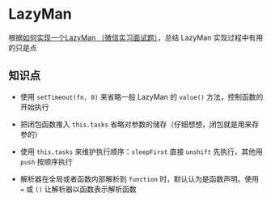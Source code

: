 # LazyMan

根据[如何实现一个LazyMan （微信实习面试题）](http://web.jobbole.com/89626/)，总结 LazyMan 实现过程中有用的只是点

## 知识点
- 使用 `setTimeout(fn, 0)` 来省略一般 LazyMan 的 `value()` 方法，控制函数的开始执行

- 把闭包函数推入 `this.tasks` 省略对参数的储存（仔细想想，闭包就是用来存参的）

- 使用 `this.tasks` 来维护执行顺序：`sleepFirst` 直接 `unshift` 先执行，其他用 `push` 按顺序执行

- 解析器在全局或者函数内部解析到 `function` 时，默认认为是函数声明。使用 `=` 或 `()` 让解析器以函数表示解析函数